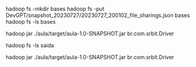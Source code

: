 hadoop fs -mkdir bases
hadoop fs -put DevGPT/snapshot_20230727/20230727_200102_file_sharings.json bases
hadoop fs -ls bases


hadoop jar ./aula/target/aula-1.0-SNAPSHOT.jar br.com.srbit.Driver

hadoop fs -ls saida

hadoop jar ./aula/target/aula-1.0-SNAPSHOT.jar br.com.srbit.Driver
